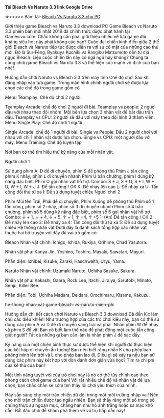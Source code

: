 **Tải Bleach Vs Naruto 3.3 link Google Drive**

=>>>>>> Bấm tải: [Bleach Vs Naruto 3.3 cho PC](https://blogdevelopers-my.sharepoint.com/:u:/g/personal/latrongnhon_blogdevelopers_onmicrosoft_com/EW6EOvP8w-NDumLLBYU8nkQBqPv6Kw6Lbl-Z3F9eadSj1Q?e=VpTlX2&download=1)

Giới thiệu game Bleach vs Naruto 3.3 download PC
Game Bleach vs Naruto 3.3 phiên bản mới nhất 2019 đã chính thức được phát hành tại Gamevivu.com. Chắc không cần phải giới thiệu nhiều về tựa game đối kháng siêu hot này phải không các bạn? Cuộc đại chiến kinh điển giữa 2 thế giới Bleach và Naruto tiếp tục được diễn ra với sự có mặt của những cao thủ mới. Đó là Suì-Fēng, Byakuya Kuchiki và Rangiku Matsumoto đến từ địa ngục Bleach. Liệu cuộc chiến lần này có ngã ngũ hay không? Chúng ta cùng chơi game Bleach vs Naruto 3.3 và thể hiện sức mạnh vô địch của bạn nhé!

Hướng dẫn chơi Naruto vs Bleach 3.3 trên máy tính
Chế độ chơi
Sau khi đăng nhập vào tựa game. Trong màn hình chính người chơi sẽ được lựa chọn các chế độ trong game gồm có

Menu Teamplay: Chế độ chơi 2 người.

Teamplay Arcade:  chế độ chơi 2 người đi bài.
Teamplay vs people: 2 người đấu với nhau theo đội nhóm. Mỗi bên lựa chọn 3 nhân vật để bắt đầu trận đấu.
Teamplay vs CPU: 2 người sẽ đấu với máy theo đội hình 3 thành viên.
Menu Single Play: Chế độ chơi 1 người .

Single Arcade: chế độ 1 người đi bài.
Single vs People: Đấu 2 người chơi với nhau với chỉ 1 nhân vật được lựa chọn.
Single vs CPU: một người đấu với máy.
Menu Training: Chế độ luyện tập

Nơi bạn có thể tìm hiểu thử kỹ năng của mỗi nhân vật.

Người chơi 1

Sử dụng phím A, D để di chuyển, phím S để phòng thủ
Phím J tấn công, phím K nhảy, phím L di chuyển nhanh
Phím U bắn chưởng, phím I dùng kỹ năng đặc biệt. Phím O gọi nhân vật hỗ trợ.
Combo: S + J, S + U, S + I, W + U, W + I, W + J
J: Để tấn công / OK
K: Để nhảy lên cao
L: Để nhảy xa
U: Tấn công đối thủ từ xa
I: Để sử dụng tuyệt chiêu
Người chơi 2

Phím Mũi tên Trái, Phải để di chuyển, Phím Xuống để phòng thủ
Phím số 1 tấn công, phím số 2 nhảy, phím số 3 di chuyển nhanh
Phím số 4 bắn chưởng, phím số 5 dùng kỹ năng đặc biệt, phím số 6 gọi nhân vật hỗ trợ
Combo: ↓ + 1, ↓ + 4, ↓ + 5, ↑ + 1, ↑ +4, ↑ +5
1: (An) Để  tấn công / OK
2: Để nhảy lên cao
3: Để nhảy xa
4: Tấn công đối thủ từ xa
5: Để sử dụng tuyệt chiêu
Hệ thống nhân vật
Dưới đây là danh sách tổng hợp các nhân vật thuộc hai bộ truyện với đầy đủ vai trò gồm có:

Bleach
Nhân vật chính: Ichigo, Ishida, Rukiya, Orihime, Chad Yasutora.

Nhân vật phụ: Kariya Jin, Yoshino, Toshiro, Masaki, Sawatari, Mayuri.

Phản diện: Ichibei, Kisuke, Zaraki, Haschwalth, Uryu, Yama.

Naruto
Nhân vật chính: Uzumaki Naruto, Uchiha Sasuke, Sakura.

Nhân vật phụ: Kakashi, Gaara, Rock Lee, Itachi, Jiraiya, Sarutobi, Minato, Senju, Killer Bee.

Phản diện: Tobi, Uchiha Madara, Deidara, Orochimaru, Kisame, Kakuzu.

he-thong-nhan-vat-game-bleach-vs-naruto-mien-phi

Hướng dẫn chi tiết cách chơi Naruto vs Bleach 3.3 download
Đã đến lúc làm chủ các điều khiển! Như trường hợp của các trò chơi kiểu này, bạn có thể sử dụng các phím A và D để di chuyển sang trái và phải. Nhấn phím W để nhảy và phím S để vịt! Bạn có biết làm thế nào để phát động một cuộc tấn công giết người? Tất cả những gì bạn cần làm là nhấn phím J để sạc đầy.

Kỹ năng của một chiến binh thực sự được thể hiện khi người đó thực hiện các kết hợp di chuyển ấn tượng! Bạn nên biết rằng nhấn K cho phép bạn phóng mình lên trời và L cho phép bạn lao đi. Điều gì sẽ xảy ra nếu bạn sử dụng các phím này kết hợp với đòn đánh đơn giản vừa học? Tìm ra chi phí của kẻ thù của bạn!

Một tính năng tuyệt vời của trò chơi này là nó có thể tùy chỉnh cao theo phong cách chơi game của bạn! Với rất nhiều chế độ và nhân vật để lựa chọn, bạn chắc chắn sẽ sớm tìm thấy lối chơi yêu thích của mình.

Hãy sẵn sàng cho một trận chiến dữ dội trong một môi trường nhập vai! Nền cho mỗi trận chiến được tạo ngẫu nhiên. Bạn sẽ thấy rằng một số trong số chúng thực sự ngoạn mục, chẳng hạn như hồ ánh trăng hoặc sa mạc khô cằn. Bắt đầu chơi để khám phá thêm về vũ trụ hấp dẫn này!
